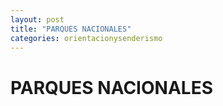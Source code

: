 ```yaml
---
layout: post
title: "PARQUES NACIONALES"
categories: orientacionysenderismo
---
```


# PARQUES NACIONALES
